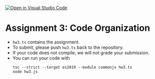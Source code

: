 [![Open in Visual Studio Code](https://classroom.github.com/assets/open-in-vscode-f059dc9a6f8d3a56e377f745f24479a46679e63a5d9fe6f495e02850cd0d8118.svg)](https://classroom.github.com/online_ide?assignment_repo_id=5876020&assignment_repo_type=AssignmentRepo)
# Assignment 3: Code Organization

- `hw3.ts` contains the assignment.
- To submit, please push `hw3.ts` back to the repository.
- If your code does not compile, we will not grade your submission.
- You can run your code with
    ```
    tsc --strict --target es2019 --module commonjs hw3.ts 
    node hw3.js
    ```
